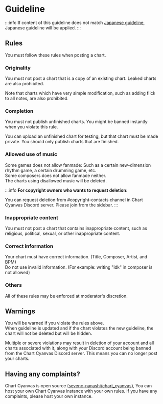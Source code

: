# Guideline

:::info
If content of this guideline does not match [Japanese guideline](../ja/guideline.md), Japanese guideline will be applied.
:::

## Rules

You must follow these rules when posting a chart.

### Originality

You must not post a chart that is a copy of an existing chart. Leaked charts are also prohibited.

Note that charts which have very simple modification, such as adding flick to all notes, are also prohibited.

### Completion

You must not publish unfinished charts. You might be banned instantly when you violate this rule.

You can upload an unfinished chart for testing, but that chart must be made private. You should only publish charts that are finished.

### Allowed use of music

Some games does not allow fanmade: Such as a certain new-dimension rhythm game, a certain drumming game, etc.\
Some composers does not allow fanmade neither.\
The charts using disallowed music will be deleted.

:::info
**For copyright owners who wants to request deletion:**

You can request deletion from #copyright-contacts channel in Chart Cyanvas Discord server. Please join from the sidebar.
:::

### Inappropriate content

You must not post a chart that contains inappropriate content, such as religious, political, sexual, or other inappropriate content.

### Correct information

Your chart must have correct information. (Title, Composer, Artist, and BPM)\
Do not use invalid information. (For example: writing "idk" in composer is not allowed)

### Others

All of these rules may be enforced at moderator's discretion.

## Warnings

You will be warned if you violate the rules above.\
When guideline is updated and if the chart violates the new guideline, the chart will not be deleted but will be hidden.

Multiple or severe violations may result in deletion of your account and all charts associated with it, along with your Discord account being banned from the Chart Cyanvas Discord server. This means you can no longer post your charts.

## Having any complaints?

Chart Cyanvas is open source ([sevenc-nanashi/chart_cyanvas](https://github.com/sevenc-nanashi/chart_cyanvas)), You can host your own Chart Cyanvas instance with your own rules. If you have any complaints, please host your own instance.
